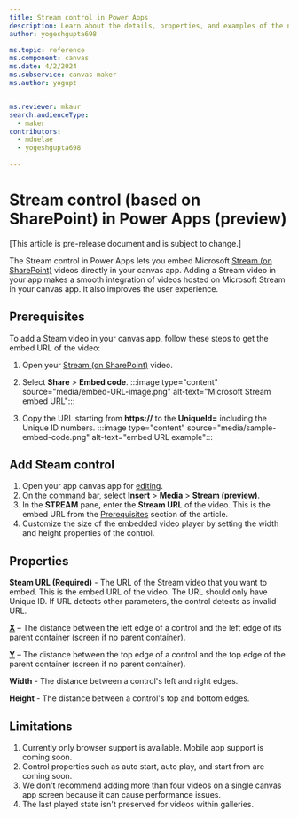 ```yaml
---
title: Stream control in Power Apps
description: Learn about the details, properties, and examples of the new stream control in Power Apps.
author: yogeshgupta698

ms.topic: reference
ms.component: canvas
ms.date: 4/2/2024
ms.subservice: canvas-maker
ms.author: yogupt


ms.reviewer: mkaur
search.audienceType: 
  - maker
contributors:
  - mduelae
  - yogeshgupta698
  
---
```

# Stream control (based on SharePoint) in Power Apps (preview)

[This article is pre-release document and is subject to change.]

The Stream control in Power Apps lets you embed Microsoft [Stream (on SharePoint)](/stream/streamnew/new-stream) videos directly in your canvas app. Adding a Stream video in your app makes a smooth integration of videos hosted on Microsoft Stream in your canvas app. It also improves the user experience.

## Prerequisites

To add a Steam video in your canvas app, follow these steps to get the embed URL of the video:

1. Open your [Stream (on SharePoint)](/stream/streamnew/new-stream) video.
1. Select **Share** > **Embed code**.
  :::image type="content" source="media/embed-URL-image.png" alt-text="Microsoft Stream embed URL":::

1. Copy the URL starting from **https://** to the **UniqueId=** including the Unique ID numbers.
:::image type="content" source="media/sample-embed-code.png" alt-text="embed URL example":::


## Add Steam control 

1. Open your app canvas app for [editing](../../edit-app.md).
1. On the [command bar](../../power-apps-studio.md#1--power-apps-studio-modern-command-bar), select **Insert** > **Media** > **Stream (preview)**.
1. In the **STREAM** pane, enter the **Stream URL** of the video. This is the embed URL from the [Prerequisites](new-stream-video-control.md#prerequisites) section of the article.
1. Customize the size of the embedded video player by setting the width and height properties of the control.


## Properties

**Steam URL (Required)** - The URL of the Stream video that you want to embed. This is the embed URL of the video. The URL should only have Unique ID. If URL detects other parameters, the control detects as invalid URL.
 
**[X](../properties-size-location.md)** – The distance between the left edge of a control and the left edge of its parent container (screen if no parent container).

**[Y](../properties-size-location.md)** – The distance between the top edge of a control and the top edge of the parent container (screen if no parent container).

**Width** - The distance between a control's left and right edges. 

**Height** - The distance between a control's top and bottom edges. 

## Limitations

1. Currently only browser support is available. Mobile app support is coming soon.
1. Control properties such as auto start, auto play, and start from are coming soon.
1. We don't recommend adding more than four videos on a single canvas app screen because it can cause performance issues.
1. The last played state isn't preserved for videos within galleries.
